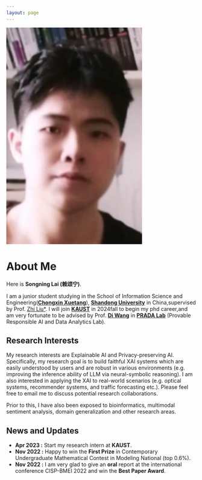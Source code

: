 ```yaml
---
layout: page
---
```

<!-- 
<img src="./1156.jpg" class="floatpic" width="360" height="574"> -->

<img src="./songninglai.png" class="floatpic" width="360" height="574">

# About Me

Here is **Songning Lai (赖颂宁)**.

I am a junior student studying in the School of Information Science and Engineering([**Chongxin Xuetang**](https://baike.baidu.com/item/%E5%B1%B1%E4%B8%9C%E5%A4%A7%E5%AD%A6%E5%B4%87%E6%96%B0%E5%AD%A6%E5%A0%82/20809738?fr=aladdin)), [**Shandong University**](https://www.sdu.edu.cn/) in China,supervised by Prof. [Zhi Liu*](https://faculty.sdu.edu.cn/liuzhi1/zh_CN/index.htm). I will join [**KAUST**](https://www.kaust.edu.sa/) in 2024fall to begin my phd career,and am very fortunate to be advised by Prof. [**Di Wang**](https://shao3wangdi.github.io/) in [**PRADA Lab**](http://www.pradalab.org/) (Provable Responsible AI and Data Analytics Lab).

## Research Interests

My research interests are Explainable AI and Privacy-preserving AI. Specifically, my research goal is to build faithful XAI systems which are easily understood by users and are robust in various environments (e.g. improving the inference ability of LLM via neural-symbolic reasoning). I am also interested in applying the XAI to real-world scenarios (e.g. optical systems, recommender systems, and traffic forecasting etc.). Please feel free to email me to discuss potential research collaborations. 

Prior to this, I have also been exposed to bioinformatics, multimodal sentiment analysis, domain generalization and other research areas.

## News and Updates


- **Apr 2023 :** Start my research intern at **KAUST**.
- **Nov 2022 :** Happy to win the **First Prize** in Contemporary Undergraduate Mathematical Contest in Modeling National (top 0.6%).
- **Nov 2022 :** I am very glad to give an **oral** report at the international conference CISP-BMEI 2022 and win the **Best Paper Award**.

